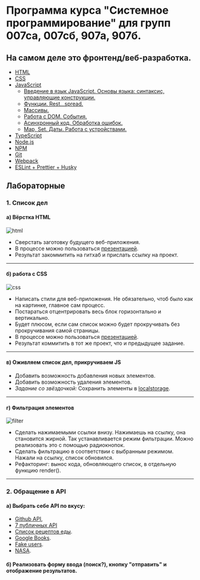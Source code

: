 # Программа курса "Системное программирование" для групп 007са, 007сб, 907а, 907б.
## На самом деле это фронтенд/веб-разработка.

* [HTML](https://dmitryweiner.github.io/lectures/Basic%20-%20HTML.html)
* [CSS](https://dmitryweiner.github.io/lectures/Basic%20-%20CSS.html)
* [JavaScript](https://dmitryweiner.github.io/lectures/Basic%20-%20JS.html)
    * [Введение в язык JavaScript. Основы языка: синтаксис, управляющие конструкции.](https://dmitryweiner.github.io/lectures/JS_part1.html)
    * [Функции. Rest...spread.](https://dmitryweiner.github.io/lectures/JS_part2.html)
    * [Массивы.](https://dmitryweiner.github.io/lectures/JS_part3.html)
    * [Работа с DOM. События.](https://dmitryweiner.github.io/lectures/JS_part4.html)
    * [Асинхронный код. Обработка ошибок.](https://dmitryweiner.github.io/lectures/JS_part5.html)
    * [Map, Set. Даты. Работа с устройствами.](https://dmitryweiner.github.io/lectures/JS_part6.html)
* [TypeScript](https://dmitryweiner.github.io/lectures/Basic%20-%20TypeScript.html)
* [Node.js](https://dmitryweiner.github.io/lectures/Basic%20-%20Nodejs.html)
* [NPM](https://dmitryweiner.github.io/lectures/Basic%20-%20NPM.html)
* [Git](https://dmitryweiner.github.io/lectures/Basic%20-%20Git.html)
* [Webpack](https://dmitryweiner.github.io/lectures/Basic%20-%20Webpack.html#/)
* [ESLint + Prettier + Husky](https://github.com/dmitryweiner/lectures/raw/main/old/%D0%9B%D0%B5%D0%BA%D1%86%D0%B8%D1%8F%20eslint%20prettier%20husky.pptx)

## Лабораторные

### 1. Список дел
#### а) Вёрстка  HTML

![html](src/assets/programs/html.png)

* Сверстать заготовку будущего веб-приложения.
* В процессе можно пользоваться [презентацией](https://dmitryweiner.github.io/lectures/Basic%20-%20HTML.html#/).
* Результат закоммитить на гитхаб и прислать ссылку на проект.

<hr/>

#### б) работа с CSS

![css](src/assets/programs/css.png)

* Написать стили для веб-приложения. Не обязательно, чтоб было как на картинке, главное сам процесс.
* Постараться отцентрировать весь блок горизонтально и вертикально.
* Будет плюсом, если сам список можно будет прокручивать без прокручивания самой страницы.
* В процессе можно пользоваться [презентацией](https://dmitryweiner.github.io/lectures/Basic%20-%20CSS.html#/).
* Результат коммитить в тот же проект, что и предыдущее задание.

<hr/>

#### в) Оживляем список дел, прикручиваем JS
* Добавить возможность добавления новых элементов.
* Добавить возможность удаления элементов.
* _Задание со звёздочкой:_ Сохранить элементы в [localstorage](https://learn.javascript.ru/localstorage).

<hr/>

#### г) Фильтрация элементов

![filter](src/assets/programs/filter.png)

* Сделать нажимаемыми ссылки внизу. Нажимаешь на ссылку, она становится жирной. Так устанавливается режим фильтрации. 
Можно реализовать это с помощью радиокнопок.
* Сделать фильтрацию в соответствии с выбранным режимом. Нажали на ссылку, список обновился.
* Рефакторинг: вынос кода, обновляющего список, в отдельную функцию render().

<hr/>

### 2. Обращение в API
#### а) Выбрать себе API по вкусу:
* [Github API](https://github.com/public-apis/public-apis),
* [7 публичных API](https://proglib.io/p/7-besplatnyh-api-o-kotoryh-nikto-ne-govorit-2020-12-07?focus=comment)
* [Список рецептов еды](https://spoonacular.com/food-api/docs).
* [Google Books](https://www.googleapis.com/books/v1/volumes?maxResults=5&orderBy=relevance&q=oliver%20sacks).
* [Fake users](https://randomuser.me/documentation).
* [NASA](https://api.nasa.gov/).
#### б) Реализовать форму ввода (поиск?), кнопку "отправить" и отображение результатов. 
